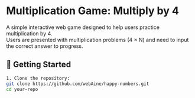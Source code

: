 # Multiplication Game: Multiply by 4

A simple interactive web game designed to help users practice multiplication by 4.  
Users are presented with multiplication problems (4 × N) and need to input the correct answer to progress.

## 🚀 Getting Started

```bash
1. Clone the repository:
git clone https://github.com/webAine/happy-numbers.git
cd your-repo
